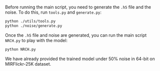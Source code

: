 Before running the main script, you need to generate the `.h5` file and the noise. To do this, run `tools.py` and `generate.py`:
```bash
python ./utils/tools.py
python ./noise/generate.py
```

Once the `.h5` file and noise are generated, you can run the main script `NRCH.py` to play with the model:
```bash
python NRCH.py
```

We have already provided the trained model under 50% noise in 64-bit on MIRFlickr-25K dataset.
